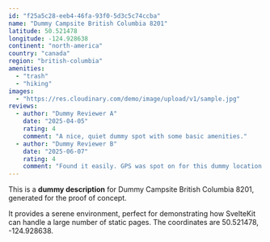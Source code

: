 ```yaml
---
id: "f25a5c28-eeb4-46fa-93f0-5d3c5c74ccba"
name: "Dummy Campsite British Columbia 8201"
latitude: 50.521478
longitude: -124.928638
continent: "north-america"
country: "canada"
region: "british-columbia"
amenities:
  - "trash"
  - "hiking"
images:
  - "https://res.cloudinary.com/demo/image/upload/v1/sample.jpg"
reviews:
  - author: "Dummy Reviewer A"
    date: "2025-04-05"
    rating: 4
    comment: "A nice, quiet dummy spot with some basic amenities."
  - author: "Dummy Reviewer B"
    date: "2025-06-07"
    rating: 4
    comment: "Found it easily. GPS was spot on for this dummy location."
---
```


This is a **dummy description** for Dummy Campsite British Columbia 8201, generated for the proof of concept.

It provides a serene environment, perfect for demonstrating how SvelteKit can handle a large number of static pages. The coordinates are 50.521478, -124.928638.
